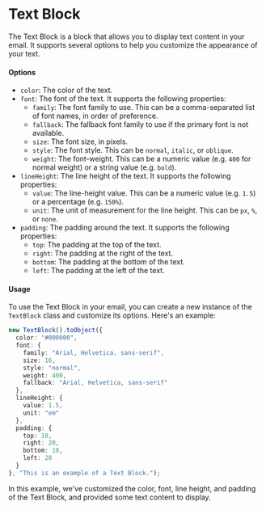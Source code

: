 # Text Block

The Text Block is a block that allows you to display text content in your email. It supports several options to help you customize the appearance of your text.

#### Options

* `color`: The color of the text.
* `font`: The font of the text. It supports the following properties:
  * `family`: The font family to use. This can be a comma-separated list of font names, in order of preference.
  * `fallback`: The fallback font family to use if the primary font is not available.
  * `size`: The font size, in pixels.
  * `style`: The font style. This can be `normal`, `italic`, or `oblique`.
  * `weight`: The font-weight. This can be a numeric value (e.g. `400` for normal weight) or a string value (e.g. `bold`).
* `lineHeight`: The line height of the text. It supports the following properties:
  * `value`: The line-height value. This can be a numeric value (e.g. `1.5`) or a percentage (e.g. `150%`).
  * `unit`: The unit of measurement for the line height. This can be `px`, `%`, or `none`.
* `padding`: The padding around the text. It supports the following properties:
  * `top`: The padding at the top of the text.
  * `right`: The padding at the right of the text.
  * `bottom`: The padding at the bottom of the text.
  * `left`: The padding at the left of the text.

#### Usage

To use the Text Block in your email, you can create a new instance of the `TextBlock` class and customize its options. Here's an example:

```typescript
new TextBlock().toObject({
  color: "#000000",
  font: {
    family: "Arial, Helvetica, sans-serif",
    size: 16,
    style: "normal",
    weight: 400,
    fallback: "Arial, Helvetica, sans-serif"
  },
  lineHeight: {
    value: 1.5,
    unit: "em"
  },
  padding: {
    top: 10,
    right: 20,
    bottom: 10,
    left: 20
  }
}, "This is an example of a Text Block.");
```

In this example, we've customized the color, font, line height, and padding of the Text Block, and provided some text content to display.
